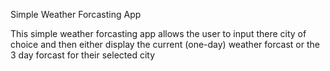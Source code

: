 Simple Weather Forcasting App

This simple weather forcasting app allows the user to input there city of choice and then either display the current (one-day) weather forcast or the 3 day forcast for their selected city
